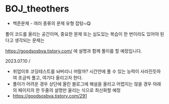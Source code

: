 # BOJ_theothers
* 백준문제 - 여러 종류의 문제 유형 잡탕~😋

풀이 코드를 올리는 공간이며, 중요한 문제 또는 심도있는 복습이 한 번이라도 있어야 된다고 생각되는 문제는

https://goodsosbva.tistory.com/ 에 설명과 함께 풀이를 할 예정입니다.

2023.07.10 / 

* 취업이후 코딩테스트를 놔버리니 머랄까? 시간안에 풀 수 있는 능력이 사라진듯하여 조금씩 풀고, 여기다 올리고자 한다.
* 풀이가 어려운 경우 상단에 올린 블로그에 해설을 올리고 어렵지는 않을 경우 아래의 페이지의 한 두줄의 설명만 올리는 식으로 최신화할 예정
* https://goodsosbva.tistory.com/291
